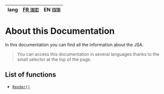 | lang | [FR 🇧🇪](/index.fr.md) | EN 🇬🇧 |
|:----:|:-----:|:--------------------:|

# About this Documentation

In this documentation you can find all the information about the JSA.

> You can access this documentation in several languages thanks to the small selector at the top of the page.

## List of functions

* [`Render()`](/render.en.md)
